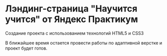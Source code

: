 # Лэндинг-страница "Научится учится" от Яндекс Практикум

Создание проекта с использованием технологий HTML5 и CSS3

В ближайшее время остается провести работы по адаптивной верстке и проект будет готов. 
